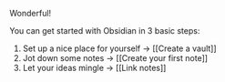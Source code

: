 Wonderful!

You can get started with Obsidian in 3 basic steps:

1. Set up a nice place for yourself → [[Create a vault]]
2. Jot down some notes → [[Create your first note]]
3. Let your ideas mingle → [[Link notes]]